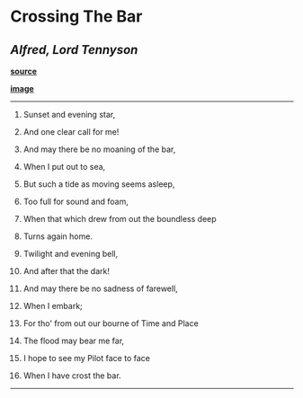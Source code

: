 # Crossing The Bar 
## *Alfred, Lord Tennyson*

**[source](https://www.poetryfoundation.org/poems/45321/crossing-the-bar)** 

**[image](https://github.com/JaysonKaleb/cse15l-lab-reports/assets/165828220/beaf773c-d714-4a3e-90e9-74c1c70c154c)**

***
1. Sunset and evening star,
2. And one clear call for me!
3. And may there be no moaning of the bar,
4. When I put out to sea,

5. But such a tide as moving seems asleep,
6. Too full for sound and foam,
7. When that which drew from out the boundless deep
8. Turns again home.

9. Twilight and evening bell,
10. And after that the dark!
11. And may there be no sadness of farewell,
12. When I embark;

13. For tho' from out our bourne of Time and Place
14. The flood may bear me far,
15. I hope to see my Pilot face to face
16. When I have crost the bar.

***
